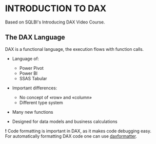 # INTRODUCTION TO DAX


Based on SQLBI's Introducing DAX Video Course.


## The DAX Language 
DAX is a functional language, the execution flows with function calls.

- Language of: 
  - Power Pivot
  - Power BI
  - SSAS Tabular

- Important differences:
  - No concept of «row» and «column»
  - Different type system
- Many new functions
- Designed for data models and business calculations

**!** Code formatting is important in DAX, as it makes code debugging easy.
For automatically formatting DAX code one can use [daxformatter](www.daxformatter.com).

